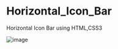 # Horizontal_Icon_Bar
Horizontal Icon Bar using HTML,CSS3

![image](https://github.com/RenuckaM/Horizontal_Icon_Bar/assets/147283564/266291e8-4d44-4d4a-8bdd-3426a01c2a87)

